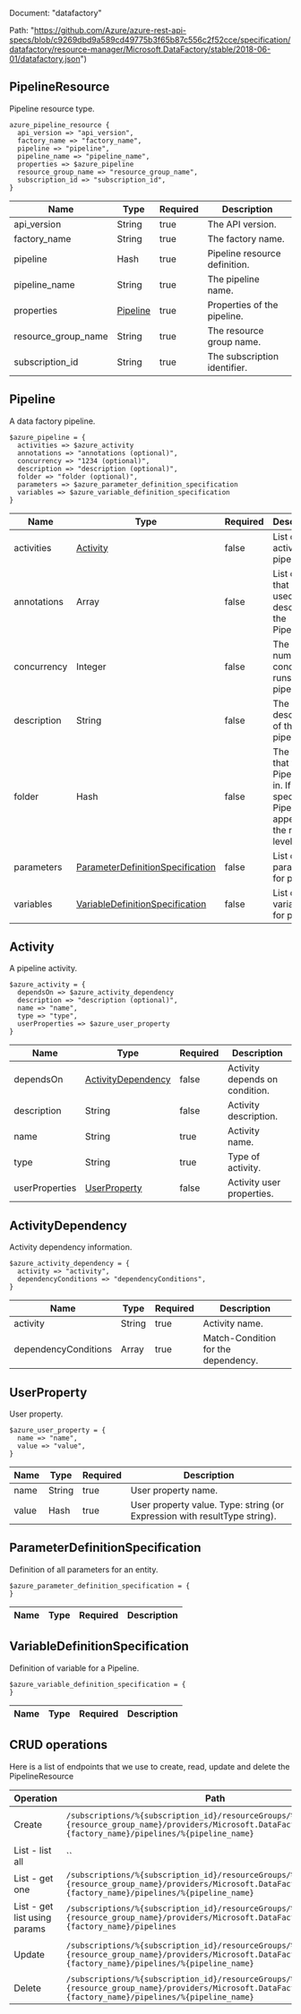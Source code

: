 Document: "datafactory"


Path: "https://github.com/Azure/azure-rest-api-specs/blob/c9269dbd9a589cd49775b3f65b87c556c2f52cce/specification/datafactory/resource-manager/Microsoft.DataFactory/stable/2018-06-01/datafactory.json")

## PipelineResource

Pipeline resource type.

```puppet
azure_pipeline_resource {
  api_version => "api_version",
  factory_name => "factory_name",
  pipeline => "pipeline",
  pipeline_name => "pipeline_name",
  properties => $azure_pipeline
  resource_group_name => "resource_group_name",
  subscription_id => "subscription_id",
}
```

| Name        | Type           | Required       | Description       |
| ------------- | ------------- | ------------- | ------------- |
|api_version | String | true | The API version. |
|factory_name | String | true | The factory name. |
|pipeline | Hash | true | Pipeline resource definition. |
|pipeline_name | String | true | The pipeline name. |
|properties | [Pipeline](#pipeline) | true | Properties of the pipeline. |
|resource_group_name | String | true | The resource group name. |
|subscription_id | String | true | The subscription identifier. |
        
## Pipeline

A data factory pipeline.

```puppet
$azure_pipeline = {
  activities => $azure_activity
  annotations => "annotations (optional)",
  concurrency => "1234 (optional)",
  description => "description (optional)",
  folder => "folder (optional)",
  parameters => $azure_parameter_definition_specification
  variables => $azure_variable_definition_specification
}
```

| Name        | Type           | Required       | Description       |
| ------------- | ------------- | ------------- | ------------- |
|activities | [Activity](#activity) | false | List of activities in pipeline. |
|annotations | Array | false | List of tags that can be used for describing the Pipeline. |
|concurrency | Integer | false | The max number of concurrent runs for the pipeline. |
|description | String | false | The description of the pipeline. |
|folder | Hash | false | The folder that this Pipeline is in. If not specified, Pipeline will appear at the root level. |
|parameters | [ParameterDefinitionSpecification](#parameterdefinitionspecification) | false | List of parameters for pipeline. |
|variables | [VariableDefinitionSpecification](#variabledefinitionspecification) | false | List of variables for pipeline. |
        
## Activity

A pipeline activity.

```puppet
$azure_activity = {
  dependsOn => $azure_activity_dependency
  description => "description (optional)",
  name => "name",
  type => "type",
  userProperties => $azure_user_property
}
```

| Name        | Type           | Required       | Description       |
| ------------- | ------------- | ------------- | ------------- |
|dependsOn | [ActivityDependency](#activitydependency) | false | Activity depends on condition. |
|description | String | false | Activity description. |
|name | String | true | Activity name. |
|type | String | true | Type of activity. |
|userProperties | [UserProperty](#userproperty) | false | Activity user properties. |
        
## ActivityDependency

Activity dependency information.

```puppet
$azure_activity_dependency = {
  activity => "activity",
  dependencyConditions => "dependencyConditions",
}
```

| Name        | Type           | Required       | Description       |
| ------------- | ------------- | ------------- | ------------- |
|activity | String | true | Activity name. |
|dependencyConditions | Array | true | Match-Condition for the dependency. |
        
## UserProperty

User property.

```puppet
$azure_user_property = {
  name => "name",
  value => "value",
}
```

| Name        | Type           | Required       | Description       |
| ------------- | ------------- | ------------- | ------------- |
|name | String | true | User property name. |
|value | Hash | true | User property value. Type: string (or Expression with resultType string). |
        
## ParameterDefinitionSpecification

Definition of all parameters for an entity.

```puppet
$azure_parameter_definition_specification = {
}
```

| Name        | Type           | Required       | Description       |
| ------------- | ------------- | ------------- | ------------- |
        
## VariableDefinitionSpecification

Definition of variable for a Pipeline.

```puppet
$azure_variable_definition_specification = {
}
```

| Name        | Type           | Required       | Description       |
| ------------- | ------------- | ------------- | ------------- |



## CRUD operations

Here is a list of endpoints that we use to create, read, update and delete the PipelineResource

| Operation | Path | Verb | Description | OperationID |
| ------------- | ------------- | ------------- | ------------- | ------------- |
|Create|`/subscriptions/%{subscription_id}/resourceGroups/%{resource_group_name}/providers/Microsoft.DataFactory/factories/%{factory_name}/pipelines/%{pipeline_name}`|Put|Creates or updates a pipeline.|Pipelines_CreateOrUpdate|
|List - list all|``||||
|List - get one|`/subscriptions/%{subscription_id}/resourceGroups/%{resource_group_name}/providers/Microsoft.DataFactory/factories/%{factory_name}/pipelines/%{pipeline_name}`|Get|Gets a pipeline.|Pipelines_Get|
|List - get list using params|`/subscriptions/%{subscription_id}/resourceGroups/%{resource_group_name}/providers/Microsoft.DataFactory/factories/%{factory_name}/pipelines`|Get|Lists pipelines.|Pipelines_ListByFactory|
|Update|`/subscriptions/%{subscription_id}/resourceGroups/%{resource_group_name}/providers/Microsoft.DataFactory/factories/%{factory_name}/pipelines/%{pipeline_name}`|Put|Creates or updates a pipeline.|Pipelines_CreateOrUpdate|
|Delete|`/subscriptions/%{subscription_id}/resourceGroups/%{resource_group_name}/providers/Microsoft.DataFactory/factories/%{factory_name}/pipelines/%{pipeline_name}`|Delete|Deletes a pipeline.|Pipelines_Delete|
